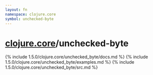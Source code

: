 ```yaml
---
layout: fn
namespace: clojure.core
symbol: unchecked-byte
---
```


# [clojure.core](../)/unchecked-byte

{% include 1.5.0/clojure.core/unchecked_byte/docs.md %}
{% include 1.5.0/clojure.core/unchecked_byte/examples.md %}
{% include 1.5.0/clojure.core/unchecked_byte/src.md %}

